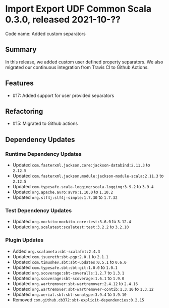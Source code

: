 # Import Export UDF Common Scala 0.3.0, released 2021-10-??

Code name: Added custom separators

## Summary

In this release, we added custom user defined property separators. We also migrated our continuous integration from Travis CI to Github Actions.

## Features

* #17: Added support for user provided separators

## Refactoring

* #15: Migrated to Github actions

## Dependency Updates

### Runtime Dependency Updates

* Updated `com.fasterxml.jackson.core:jackson-databind:2.11.3` to `2.12.5`
* Updated `com.fasterxml.jackson.module:jackson-module-scala:2.11.3` to `2.12.5`
* Updated `com.typesafe.scala-logging:scala-logging:3.9.2` to `3.9.4`
* Updated `org.apache.avro:avro:1.10.0` to `1.10.2`
* Updated `org.slf4j:slf4j-simple:1.7.30` to `1.7.32`

### Test Dependency Updates

* Updated `org.mockito:mockito-core:test:3.6.0` to `3.12.4`
* Updated `org.scalatest:scalatest:test:3.2.2` to `3.2.10`

### Plugin Updates

* Added `org.scalameta:sbt-scalafmt:2.4.3`
* Updated `com.jsuereth:sbt-pgp:2.0.1` to `2.1.1`
* Updated `com.timushev.sbt:sbt-updates:0.5.1` to `0.6.0`
* Updated `com.typesafe.sbt:sbt-git:1.0.0` to `1.0.1`
* Updated `org.scoverage:sbt-coveralls:1.2.7` to `1.3.1`
* Updated `org.scoverage:sbt-scoverage:1.6.1` to `1.9.0`
* Updated `org.wartremover:sbt-wartremover:2.4.12` to `2.4.16`
* Updated `org.wartremover:sbt-wartremover-contib:1.3.10` to `1.3.12`
* Updated `org.xerial.sbt:sbt-sonatype:3.9.4` to `3.9.10`
* Removed `com.github.cb372:sbt-explicit-dependencies:0.2.15`

